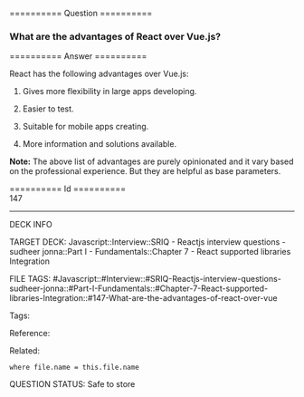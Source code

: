 ========== Question ==========  

### What are the advantages of React over Vue.js?  

========== Answer ==========  

React has the following advantages over Vue.js:

1.  Gives more flexibility in large apps developing.

2.  Easier to test.

3.  Suitable for mobile apps creating.

4.  More information and solutions available.

**Note:** The above list of advantages are purely opinionated and it vary based on the professional experience. But they are helpful as base parameters.

========== Id ==========  
147

---

DECK INFO

TARGET DECK: Javascript::Interview::SRIQ - Reactjs interview questions - sudheer jonna::Part I - Fundamentals::Chapter 7 - React supported libraries Integration

FILE TAGS: #Javascript::#Interview::#SRIQ-Reactjs-interview-questions-sudheer-jonna::#Part-I-Fundamentals::#Chapter-7-React-supported-libraries-Integration::#147-What-are-the-advantages-of-react-over-vue

Tags:

Reference:

Related:

```dataview
where file.name = this.file.name
```

QUESTION STATUS: Safe to store

